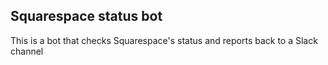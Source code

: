 ## Squarespace status bot

This is a bot that checks Squarespace's status and reports back to a Slack channel

